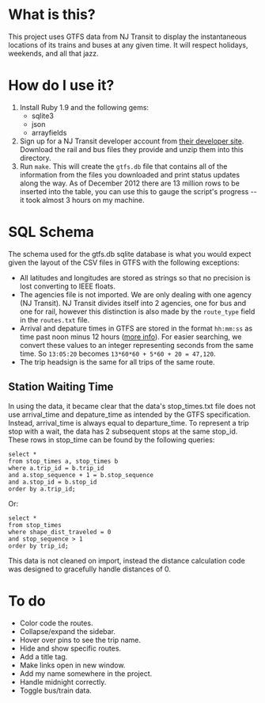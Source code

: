 What is this?
=============

This project uses GTFS data from NJ Transit to display the instantaneous locations of its trains and 
buses at any given time.  It will respect holidays, weekends, and all that jazz.

How do I use it?
================

1. Install Ruby 1.9 and the following gems:
    * sqlite3
    * json
    * arrayfields
1. Sign up for a NJ Transit developer account from [their developer site](https://www.njtransit.com/mt/mt_servlet.srv?hdnPageAction=MTDevLoginTo).  Download the rail and bus files they provide and unzip them into this directory.
1. Run `make`.  This will create the `gtfs.db` file that contains all of the information from the files you downloaded and print status updates along the way.  As of December 2012 there are 13 million rows to be inserted into the table, you can use this to gauge the script's progress -- it took almost 3 hours on my machine.

SQL Schema
==========

The schema used for the gtfs.db sqlite database is what you would expect given the layout of the CSV files in GTFS with the following exceptions:

* All latitudes and longitudes are stored as strings so that no precision is lost converting to IEEE floats.
* The agencies file is not imported.  We are only dealing with one agency (NJ Transit).  NJ Transit divides itself into 2 agencies, one for bus and one for rail, however this distinction is also made by the `route_type` field in the `routes.txt` file.
* Arrival and depature times in GTFS are stored in the format `hh:mm:ss` as time past noon minus 12 hours ([more info](https://developers.google.com/transit/gtfs/reference#stop_times_fields)).  For easier searching, we convert these values to an integer representing seconds from the same time.  So `13:05:20` becomes `13*60*60 + 5*60 + 20 = 47,120`.
* The trip headsign is the same for all trips of the same route.

Station Waiting Time
--------------------

In using the data, it became clear that the data's stop_times.txt file does not use arrival_time and depature_time as intended by the GTFS specification.  Instead, arrival_time is always equal to departure_time.  To represent a trip stop with a wait, the data has 2 subsequent stops at the same stop_id.  These rows in stop_time can be found by the following queries:

    select *
    from stop_times a, stop_times b
    where a.trip_id = b.trip_id
    and a.stop_sequence + 1 = b.stop_sequence
    and a.stop_id = b.stop_id
    order by a.trip_id;

Or:

    select *
    from stop_times
    where shape_dist_traveled = 0
    and stop_sequence > 1
    order by trip_id;

This data is not cleaned on import, instead the distance calculation code was designed to gracefully handle distances of 0.

To do
=====

* Color code the routes.
* Collapse/expand the sidebar.
* Hover over pins to see the trip name.
* Hide and show specific routes.
* Add a title tag.
* Make links open in new window.
* Add my name somewhere in the project.
* Handle midnight correctly.
* Toggle bus/train data.  
